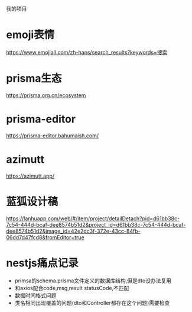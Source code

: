 我的项目

# emoji表情
https://www.emojiall.com/zh-hans/search_results?keywords=搜索


# prisma生态
https://prisma.org.cn/ecosystem


# prisma-editor
https://prisma-editor.bahumaish.com/

# azimutt
https://azimutt.app/


# 蓝狐设计稿
https://lanhuapp.com/web/#/item/project/detailDetach?pid=d61bb38c-7c54-444d-bcaf-dee8574b51d2&project_id=d61bb38c-7c54-444d-bcaf-dee8574b51d2&image_id=42e2dc3f-372e-43cc-84fb-06dd7d47fcd8&fromEditor=true


# nestjs痛点记录
- primsa的schema.prisma文件定义的数据库结构,但是dto没办法复用
- 和axios配合code,msg,result statusCode,不匹配
- 数据时间格式问题
- 类名相同出现覆盖的问题(dto和Controller都存在这个问题)需要检查
